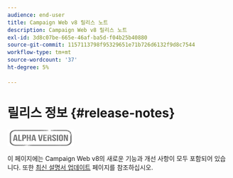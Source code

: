 ```yaml
---
audience: end-user
title: Campaign Web v8 릴리스 노트
description: Campaign Web v8 릴리스 노트
exl-id: 3d8c07be-665e-46af-ba5d-f04b25b40880
source-git-commit: 1157113798f95329651e71b726d6132f9d8c7544
workflow-type: tm+mt
source-wordcount: '37'
ht-degree: 5%

---
```


# 릴리스 정보 {#release-notes}

![](../assets/do-not-localize/badge.png)

이 페이지에는 Campaign Web v8의 새로운 기능과 개선 사항이 모두 포함되어 있습니다. 또한 [최신 설명서 업데이트](documentation-updates.md) 페이지를 참조하십시오.
